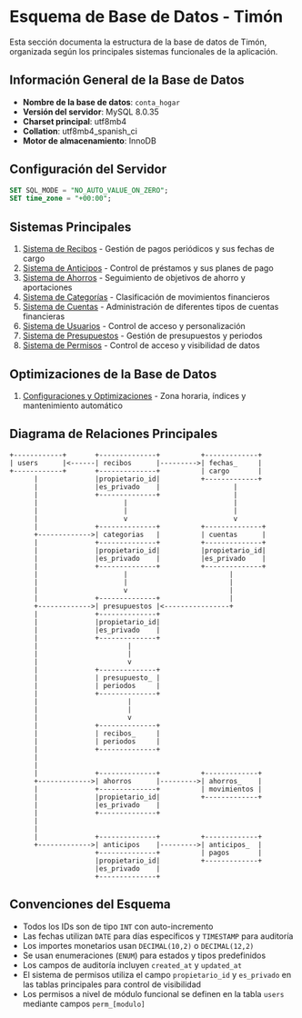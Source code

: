 # Esquema de Base de Datos - Timón

Esta sección documenta la estructura de la base de datos de Timón, organizada según los principales sistemas funcionales de la aplicación.

## Información General de la Base de Datos

- **Nombre de la base de datos**: `conta_hogar`
- **Versión del servidor**: MySQL 8.0.35
- **Charset principal**: utf8mb4
- **Collation**: utf8mb4_spanish_ci
- **Motor de almacenamiento**: InnoDB

## Configuración del Servidor

```sql
SET SQL_MODE = "NO_AUTO_VALUE_ON_ZERO";
SET time_zone = "+00:00";
```

## Sistemas Principales

1. [Sistema de Recibos](./recibos.md) - Gestión de pagos periódicos y sus fechas de cargo
2. [Sistema de Anticipos](./anticipos.md) - Control de préstamos y sus planes de pago
3. [Sistema de Ahorros](./ahorros.md) - Seguimiento de objetivos de ahorro y aportaciones
4. [Sistema de Categorías](./categorias.md) - Clasificación de movimientos financieros
5. [Sistema de Cuentas](./cuentas.md) - Administración de diferentes tipos de cuentas financieras
6. [Sistema de Usuarios](./usuarios.md) - Control de acceso y personalización
7. [Sistema de Presupuestos](./presupuestos.md) - Gestión de presupuestos y periodos
8. [Sistema de Permisos](./permisos.md) - Control de acceso y visibilidad de datos

## Optimizaciones de la Base de Datos

1. [Configuraciones y Optimizaciones](./optimizaciones.md) - Zona horaria, índices y mantenimiento automático

## Diagrama de Relaciones Principales

```
+------------+       +--------------+          +-------------+
| users      |<------| recibos      |--------->| fechas_     |
+------------+       +--------------+          | cargo       |
      |              |propietario_id|          +-------------+
      |              |es_privado    |                  |
      |              +--------------+                  |
      |                     |                          |
      |                     |                          |
      |                     v                          v
      |              +--------------+          +--------------+
      +------------->| categorias   |          | cuentas      |
      |              +--------------+          +--------------+
      |              |propietario_id|          |propietario_id|
      |              |es_privado    |          |es_privado    |
      |              +--------------+          +--------------+
      |                     |                         |
      |                     |                         |
      |                     v                         |
      |              +--------------+                 |
      +------------->| presupuestos |<----------------+
      |              +--------------+
      |              |propietario_id|
      |              |es_privado    |
      |              +--------------+
      |                      |
      |                      |
      |                      v
      |              +--------------+
      |              | presupuesto_ |
      |              | periodos     |
      |              +--------------+
      |                      |
      |                      |
      |                      v
      |              +--------------+
      |              | recibos_     |
      |              | periodos     |
      |              +--------------+
      |
      |
      |              +--------------+          +-------------+
      +------------->| ahorros      |--------->| ahorros_    |
      |              +--------------+          | movimientos |
      |              |propietario_id|          +-------------+
      |              |es_privado    |
      |              +--------------+
      |
      |
      |              +--------------+          +-------------+
      +------------->| anticipos    |--------->| anticipos_  |
                     +--------------+          | pagos       |
                     |propietario_id|          +-------------+
                     |es_privado    |
                     +--------------+
```

## Convenciones del Esquema

- Todos los IDs son de tipo `INT` con auto-incremento
- Las fechas utilizan `DATE` para días específicos y `TIMESTAMP` para auditoría
- Los importes monetarios usan `DECIMAL(10,2)` o `DECIMAL(12,2)`
- Se usan enumeraciones (`ENUM`) para estados y tipos predefinidos
- Los campos de auditoría incluyen `created_at` y `updated_at`
- El sistema de permisos utiliza el campo `propietario_id` y `es_privado` en las tablas principales para control de visibilidad
- Los permisos a nivel de módulo funcional se definen en la tabla `users` mediante campos `perm_[modulo]`